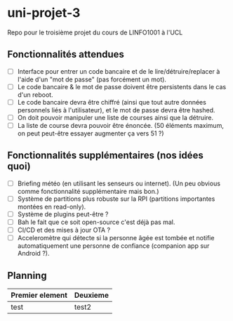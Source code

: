 # uni-projet-3
Repo pour le troisième projet du cours de LINFO1001 à l'UCL

## Fonctionnalités attendues

- [ ] Interface pour entrer un code bancaire et de le lire/détruire/replacer à l'aide d'un "mot de passe" (pas forcément un mot).
- [ ] Le code bancaire & le mot de passe doivent être persistents dans le cas d'un reboot.
- [ ] Le code bancaire devra être chiffré (ainsi que tout autre données personnels liés à l'utilisateur), et le mot de passe devra être hashed.
- [ ] On doit pouvoir manipuler une liste de courses ainsi que la détruire.
- [ ] La liste de course devra pouvoir être énoncée. (50 éléments maximum, on peut peut-être essayer augmenter ça vers 51 ?)

## Fonctionnalités supplémentaires (nos idées quoi)

- [ ] Briefing météo (en utilisant les senseurs ou internet). (Un peu obvious comme fonctionnalité supplémentaire mais bon.)
- [ ] Système de partitions plus robuste sur la RPI (partitions importantes montées en read-only).
- [ ] Système de plugins peut-être ?
- [ ] Bah le fait que ce soit open-source c'est déjà pas mal.
- [ ] CI/CD et des mises à jour OTA ?
- [ ] Acceleromètre qui détecte si la personne âgée est tombée et notifie automatiquement une personne de confiance (companion app sur Android ?).

## Planning

|Premier element|Deuxieme|
|---------------|--------|
|test           |test2   |

